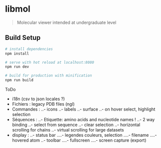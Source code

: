 # libmol

> Molecular viewer intended at undergraduate level

## Build Setup

``` bash
# install dependencies
npm install

# serve with hot reload at localhost:8080
npm run dev

# build for production with minification
npm run build
```

ToDo
- i18n (csv to json locales ?)
- Fichiers : legacy PDB files (ngl)
- Commandes : 
    ..- icons
    ..- labels
    ..- surface
    ..- on hover select, highlight selection
- Séquences : 
    ..- Etiquette: amino acids and nucleotide names !
    ..- 2 way binding
    ..- select from sequence
    ..- clear selection
    ..- horizontal scrolling for chains
    ..- virtual scrolling for large datasets
- display :
    ..- status bar
        ....- legendes couleurs, selection
        ....- filename
        ....- hovered atom
    ..- toolbar
        ....- fullscreen
        ....- screen capture (export)
